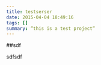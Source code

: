 ```yaml
---
title: testserser
date: 2015-04-04 18:49:16
tags: []
summary: “this is a test project“
---
```


##sdf

sdfsdf